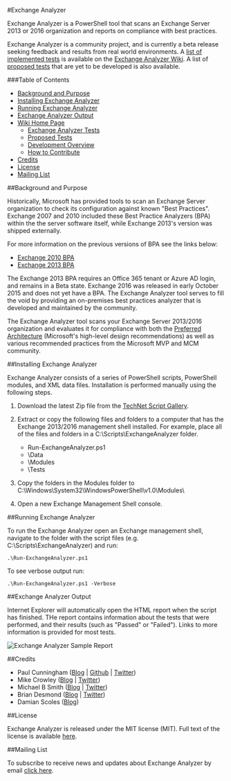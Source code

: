#Exchange Analyzer

Exchange Analyzer is a PowerShell tool that scans an Exchange Server 2013 or 2016 organization and reports on compliance with best practices.

Exchange Analyzer is a community project, and is currently a beta release seeking feedback and results from real world environments. A [list of implemented tests](https://github.com/cunninghamp/ExchangeAnalyzer/wiki/Exchange-Analyzer-Tests) is available on the [Exchange Analyzer Wiki](https://github.com/cunninghamp/ExchangeAnalyzer/wiki). A list of [proposed tests](https://github.com/cunninghamp/ExchangeAnalyzer/wiki/Proposed-Tests) that are yet to be developed is also available.


###Table of Contents

- [Background and Purpose](#background-and-purpose)
- [Installing Exchange Analyzer](#installing-exchange-analyzer)
- [Running Exchange Analyzer](#running-exchange-analyzer)
- [Exchange Analyzer Output](#exchange-analyzer-output)
- [Wiki Home Page](https://github.com/cunninghamp/ExchangeAnalyzer/wiki)
	- [Exchange Analyzer Tests](https://github.com/cunninghamp/ExchangeAnalyzer/wiki/Exchange-Analyzer-Tests)
	- [Proposed Tests](https://github.com/cunninghamp/ExchangeAnalyzer/wiki/Proposed-Tests)
	- [Development Overview](https://github.com/cunninghamp/ExchangeAnalyzer/wiki/Development-Overview)
	- [How to Contribute](https://github.com/cunninghamp/ExchangeAnalyzer/wiki/How-to-Contribute)
- [Credits](#credits)
- [License](#license)
- [Mailing List](#mailing-list)

##Background and Purpose

Historically, Microsoft has provided tools to scan an Exchange Server organization to check its configuration against known "Best Practices". Exchange 2007 and 2010 included these Best Practice Analyzers (BPA) within the the server software itself, while Exchange 2013's version was shipped externally.

For more information on the previous versions of BPA see the links below:

* [Exchange 2010 BPA](http://blogs.technet.com/b/exchange/archive/2010/07/28/3410533.aspx) 
* [Exchange 2013 BPA](http://blogs.technet.com/b/exchange/archive/2013/10/01/beta-of-microsoft-office-365-best-practices-analyzer-for-exchange-server-2013-now-available.aspx)

The Exchange 2013 BPA requires an Office 365 tenant or Azure AD login, and remains in a Beta state. Exchange 2016 was released in early October 2015 and does not yet have a BPA. The Exchange Analyzer tool serves to fill the void by providing an on-premises best practices analyzer that is developed and maintained by the community.

The Exchange Analyzer tool scans your Exchange Server 2013/2016 organization and evaluates it for compliance with both the [Preferred Architecture](http://blogs.technet.com/b/exchange/archive/2015/10/12/the-exchange-2016-preferred-architecture.aspx) (Microsoft's high-level design recommendations) as well as various recommended practices from the Microsoft MVP and MCM community.

##Installing Exchange Analyzer

Exchange Analyzer consists of a series of PowerShell scripts, PowerShell modules, and XML data files. Installation is performed manually using the following steps.

1. Download the latest Zip file from the [TechNet Script Gallery](https://gallery.technet.microsoft.com/office/Exchange-Analyzer-6e20132e).
2. Extract or copy the following files and folders to a computer that has the Exchange 2013/2016 management shell installed. For example, place all of the files and folders in a C:\Scripts\ExchangeAnalyzer folder.

	- Run-ExchangeAnalyzer.ps1
	- \Data
	- \Modules
	- \Tests

3. Copy the folders in the Modules folder to C:\Windows\System32\WindowsPowerShell\v1.0\Modules\
4. Open a new Exchange Management Shell console.

##Running Exchange Analyzer

To run the Exchange Analyzer open an Exchange management shell, navigate to the folder with the script files (e.g. C:\Scripts\ExchangeAnalyzer) and run:

```
.\Run-ExchangeAnalyzer.ps1
```

To see verbose output run:

```
.\Run-ExchangeAnalyzer.ps1 -Verbose
```

##Exchange Analyzer Output

Internet Explorer will automatically open the HTML report when the script has finished. THe report contains information about the tests that were performed, and their results (such as "Passed" or "Failed"). Links to more information is provided for most tests.

![Exchange Analyzer Sample Report](https://github.com/cunninghamp/ExchangeAnalyzer/blob/master/Examples/exchange-analyzer-example-report-01.png)

##Credits

- Paul Cunningham ([Blog](http://exchangeserverpro.com) | [Github](https://github.com/cunninghamp) | [Twitter](https://twitter.com/exchservpro))
- Mike Crowley ([Blog](https://mikecrowley.wordpress.com/) | [Twitter](https://twitter.com/miketcrowley))
- Michael B Smith ([Blog](http://theessentialexchange.com/) | [Twitter](https://twitter.com/essentialexch))
- Brian Desmond ([Blog](http://www.briandesmond.com/) | [Twitter](https://twitter.com/brdesmond))
- Damian Scoles ([Blog](https://justaucguy.wordpress.com/))

##License

Exchange Analyzer is released under the MIT license (MIT). Full text of the license is available [here](https://github.com/cunninghamp/ExchangeAnalyzer/blob/master/LICENSE).

##Mailing List

To subscribe to receive news and updates about Exchange Analyzer by email [click here](http://tinyletter.com/ExchangeAnalyzer).

